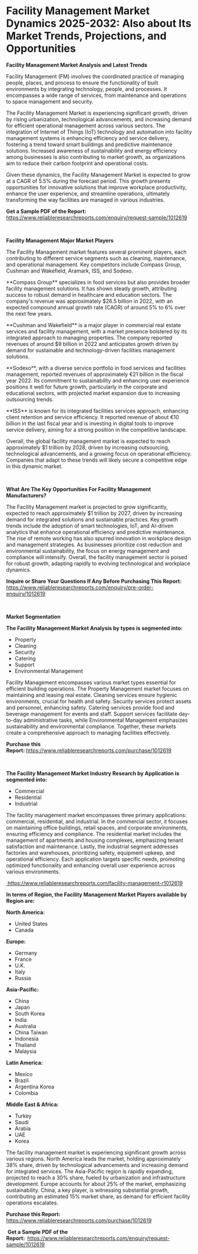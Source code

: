 <p><h1>Facility Management Market Dynamics 2025-2032: Also about Its Market Trends, Projections, and Opportunities</h1></p><p><strong>Facility Management Market Analysis and Latest Trends</strong></p>
<p><p>Facility Management (FM) involves the coordinated practice of managing people, places, and process to ensure the functionality of built environments by integrating technology, people, and processes. It encompasses a wide range of services, from maintenance and operations to space management and security.</p><p>The Facility Management Market is experiencing significant growth, driven by rising urbanization, technological advancements, and increasing demand for efficient operational management across various sectors. The integration of Internet of Things (IoT) technology and automation into facility management systems is enhancing efficiency and service delivery, fostering a trend toward smart buildings and predictive maintenance solutions. Increased awareness of sustainability and energy efficiency among businesses is also contributing to market growth, as organizations aim to reduce their carbon footprint and operational costs.</p><p>Given these dynamics, the Facility Management Market is expected to grow at a CAGR of 5.5% during the forecast period. This growth presents opportunities for innovative solutions that improve workplace productivity, enhance the user experience, and streamline operations, ultimately transforming the way facilities are managed in various industries.</p></p>
<p><strong>Get a Sample PDF of the Report:&nbsp;</strong> <a href="https://www.reliableresearchreports.com/enquiry/request-sample/1012619?utm_campaign=3673&utm_medium=2&utm_source=Github&utm_content=ia&utm_term=17042025&utm_id=facility-management">https://www.reliableresearchreports.com/enquiry/request-sample/1012619</a></p>
<p>&nbsp;</p>
<p><strong>Facility Management Major Market Players</strong></p>
<p><p>The Facility Management market features several prominent players, each contributing to different service segments such as cleaning, maintenance, and operational management. Key competitors include Compass Group, Cushman and Wakefield, Aramark, ISS, and Sodexo.</p><p>**Compass Group** specializes in food services but also provides broader facility management solutions. It has shown steady growth, attributing success to robust demand in healthcare and education sectors. The company's revenue was approximately $26.5 billion in 2022, with an expected compound annual growth rate (CAGR) of around 5% to 6% over the next few years.</p><p>**Cushman and Wakefield** is a major player in commercial real estate services and facility management, with a market presence bolstered by its integrated approach to managing properties. The company reported revenues of around $9 billion in 2022 and anticipates growth driven by demand for sustainable and technology-driven facilities management solutions.</p><p>**Sodexo**, with a diverse service portfolio in food services and facilities management, reported revenues of approximately €21 billion in the fiscal year 2022. Its commitment to sustainability and enhancing user experience positions it well for future growth, particularly in the corporate and educational sectors, with projected market expansion due to increasing outsourcing trends.</p><p>**ISS** is known for its integrated facilities services approach, enhancing client retention and service efficiency. It reported revenue of about €10 billion in the last fiscal year and is investing in digital tools to improve service delivery, aiming for a strong position in the competitive landscape.</p><p>Overall, the global facility management market is expected to reach approximately $1 trillion by 2028, driven by increasing outsourcing, technological advancements, and a growing focus on operational efficiency. Companies that adapt to these trends will likely secure a competitive edge in this dynamic market.</p></p>
<p>&nbsp;</p>
<p><strong>What Are The Key Opportunities For Facility Management Manufacturers?</strong></p>
<p><p>The Facility Management market is projected to grow significantly, expected to reach approximately $1 trillion by 2027, driven by increasing demand for integrated solutions and sustainable practices. Key growth trends include the adoption of smart technologies, IoT, and AI-driven analytics that enhance operational efficiency and predictive maintenance. The rise of remote working has also spurred innovation in workplace design and management strategies. As businesses prioritize cost reduction and environmental sustainability, the focus on energy management and compliance will intensify. Overall, the facility management sector is poised for robust growth, adapting rapidly to evolving technological and workplace dynamics.</p></p>
<p><strong>Inquire or Share Your Questions If Any Before Purchasing This Report:</strong> <a href="https://www.reliableresearchreports.com/enquiry/pre-order-enquiry/1012619?utm_campaign=3673&utm_medium=2&utm_source=Github&utm_content=ia&utm_term=17042025&utm_id=facility-management">https://www.reliableresearchreports.com/enquiry/pre-order-enquiry/1012619</a></p>
<p>&nbsp;</p>
<p><strong>Market Segmentation</strong></p>
<p><strong>The Facility Management Market Analysis by types is segmented into:</strong></p>
<p><ul><li>Property</li><li>Cleaning</li><li>Security</li><li>Catering</li><li>Support</li><li>Environmental Management</li></ul></p>
<p><p>Facility Management encompasses various market types essential for efficient building operations. The Property Management market focuses on maintaining and leasing real estate. Cleaning services ensure hygienic environments, crucial for health and safety. Security services protect assets and personnel, enhancing safety. Catering services provide food and beverage management for events and staff. Support services facilitate day-to-day administrative tasks, while Environmental Management emphasizes sustainability and environmental compliance. Together, these markets create a comprehensive approach to managing facilities effectively.</p></p>
<p><strong>Purchase this Report:&nbsp;</strong><a href="https://www.reliableresearchreports.com/purchase/1012619?utm_campaign=3673&utm_medium=2&utm_source=Github&utm_content=ia&utm_term=17042025&utm_id=facility-management">https://www.reliableresearchreports.com/purchase/1012619</a></p>
<p>&nbsp;</p>
<p><strong>The Facility Management Market Industry Research by Application is segmented into:</strong></p>
<p><ul><li>Commercial</li><li>Residential</li><li>Industrial</li></ul></p>
<p><p>The facility management market encompasses three primary applications: commercial, residential, and industrial. In the commercial sector, it focuses on maintaining office buildings, retail spaces, and corporate environments, ensuring efficiency and compliance. The residential market includes the management of apartments and housing complexes, emphasizing tenant satisfaction and maintenance. Lastly, the industrial segment addresses factories and warehouses, prioritizing safety, equipment upkeep, and operational efficiency. Each application targets specific needs, promoting optimized functionality and enhancing overall user experience across various environments.</p></p>
<p><a href="https://www.reliableresearchreports.com/facility-management-r1012619?utm_campaign=3673&utm_medium=2&utm_source=Github&utm_content=ia&utm_term=17042025&utm_id=facility-management">&nbsp;https://www.reliableresearchreports.com/facility-management-r1012619</a></p>
<p><strong>In terms of Region, the Facility Management Market Players available by Region are:</strong></p>
<p>
    <p> <strong> North America: </strong>
        <ul>
            <li>United States</li>
            <li>Canada</li>
        </ul>
        </p> 
    <p> <strong> Europe: </strong>
        <ul>
            <li>Germany</li>
            <li>France</li>
            <li>U.K.</li>
            <li>Italy</li>
            <li>Russia</li>
        </ul>
        </p> 
    <p> <strong> Asia-Pacific: </strong>
        <ul>
            <li>China</li>
            <li>Japan</li>
            <li>South Korea</li>
            <li>India</li>
            <li>Australia</li>
            <li>China Taiwan</li>
            <li>Indonesia</li>
            <li>Thailand</li>
            <li>Malaysia</li>
        </ul>
        </p> 
    <p> <strong> Latin America: </strong>
        <ul>
            <li>Mexico</li>
            <li>Brazil</li>
            <li>Argentina Korea</li>
            <li>Colombia</li>
        </ul>
        </p> 
    <p> <strong> Middle East & Africa: </strong>
        <ul>
            <li>Turkey</li>
            <li>Saudi</li>
            <li>Arabia</li>
            <li>UAE</li>
            <li>Korea</li>
        </ul>
    </p>
    </p>
<p><p>The facility management market is experiencing significant growth across various regions. North America leads the market, holding approximately 38% share, driven by technological advancements and increasing demand for integrated services. The Asia-Pacific region is rapidly expanding, projected to reach a 30% share, fueled by urbanization and infrastructure development. Europe accounts for about 25% of the market, emphasizing sustainability. China, a key player, is witnessing substantial growth, contributing an estimated 15% market share, as demand for efficient facility operations escalates.</p></p>
<p><strong>Purchase this Report: </strong><a href="https://www.reliableresearchreports.com/purchase/1012619?utm_campaign=3673&utm_medium=2&utm_source=Github&utm_content=ia&utm_term=17042025&utm_id=facility-management">https://www.reliableresearchreports.com/purchase/1012619</a></p>
<p>&nbsp;<strong>Get a Sample PDF of the Report:&nbsp;&nbsp;</strong><a href="https://www.reliableresearchreports.com/enquiry/request-sample/1012619?utm_campaign=3673&utm_medium=2&utm_source=Github&utm_content=ia&utm_term=17042025&utm_id=facility-management">https://www.reliableresearchreports.com/enquiry/request-sample/1012619</a></p>
<p><strong></strong></p>
<p><p></p><p></p><p></p></p>
